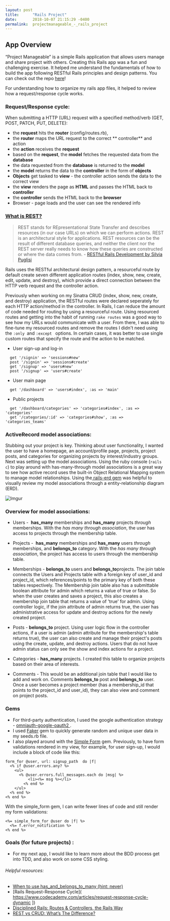 ```yaml
---
layout: post
title:      "Rails Project"
date:       2018-10-07 21:15:29 -0400
permalink:  projectmanageable_-_rails_project
---
```





## App Overview
“Project Manageable” is a simple Rails application that allows users manage and share project with others. Creating this Rails app was a fun and challenging exercise. It helped me understand the fundamentals of how to build the app following RESTful Rails principles and design patterns. You can check out the repo [here](https://github.com/JulJen/project_manageable_app/)!

For understanding how to organize my rails app files, it helped to review how a request/response cycle works. 

### Request/Response cycle:

When submitting a HTTP (URL) request with a specified method/verb (GET, POST, PATCH, PUT, DELETE):
*  the **request** hits the **router** (config/routes.rb),
* the **router** maps the URL request to the correct ** controller** and action
* the **action** receives the **request**
* based on the **request**, the **model** fetches the requested data from the **database**
* the data requested from the **database** is returned to the **model**
* the **model** returns the data to the **controller** in the form of **objects**
* **Objects** get tasked to **view** - the controller action sends the data to the correct view 
* the **view** renders the page as **HTML** and passes the HTML back to **controller**
* the **controller** sends the HTML back to the **browser**
* Browser - page loads and the user can see the rendered info


### [What is REST?](https://www.youtube.com/watch?v=a2igBE6oRhE)

> REST stands for REpresentational State Transfer and describes resources (in our case URLs) on which we can perform actions. REST is an architectural style for applications. REST resources can be the result of different database queries, and neither the client nor the REST server really needs to know how these queries are constructed or where the data comes from.  - [RESTful Rails Development by Silvia Puglisi](https://www.oreilly.com/library/view/restful-rails-development/9781491910849/ch04.html)
> 

Rails uses the RESTful architectural design pattern, a resourceful route by default create seven different application routes (index, show, new, create, edit, update, and destroy), which provide a direct connection between the HTTP verb request and the controller action. 

Previously when working on my Sinatra CRUD (index, show, new, create, and destroy) application, the RESTful routes were declared seperately for each HTTP action/method in the controller. In Rails, I can reduce the amount of code needed for routing by using a resourceful route. Using resourced routes and getting into the habit of running `rake routes` was a good way to see how my URLs would communicate with a user. From there, I was able to fine-tune my resourced routes and remove the routes I didn't need using the `:only `and `:except ` options. In certain cases, it was better to use single custom routes that specify the route and the action to be matched.

* User sign-up and log-in
```
  get '/signin' => 'sessions#new'
  post '/signin' => 'sessions#create'
  get '/signup' => 'users#new'
  post '/signup' => 'users#create'
```

* User main page
```
  get '/dashboard' => 'users#index', :as => 'main'
```

* Public projects
```
  get '/dashboard/categories' => 'categories#index', :as => 'categories'
  get '/categories/:id' => 'categories#show', :as => 'categories_teams'
```


### ActiveRecord model associations:


Stubbing out your project is key.  Thinking about user functionality, I wanted the user to have a homepage, an account/profile page, projects,  project posts,  and categories for organizing projects by interest/industry groups. Next was setting up the model associations. Using the ruby console (`rails c`) to play around with has-many-through model associations is a great way to see how active record uses the built-in Object Relational Mapping system to manage model relationships. Using the[ rails-erd gem](https://github.com/voormedia/rails-erd) was helpful to visually review my model associations through a entity-relationship diagram (ERD).



![Imgur](https://i.imgur.com/nKdY2DYl.jpg)

### Overview for model associations:

* Users -  **has_many** memberships and **has_many** projects *through* memberships. With the *has many through association*, the user has access to projects through the membership table. 

* Projects -  **has_many** memberships and **has_many** users *through* memberships, and **belongs_to** category. With the *has many through association*, the project has access to users through the membership table. 

* Memberships - **belongs_to** users and **belongs_to**projects. The join table connects the Users and Projects table with a foreign key of user_id and project_id, which references/points to the primary key of both these tables respectively. The Membership join table also has a submittable boolean attribute for admin which returns a value of true or false. So when the user creates and saves a project, this also creates a membership join table that returns a value of 'true' for admin. Using controller logic, if the join attribute of admin returns true, the user has administrative access for update and destroy actions for the newly created project. 

* Posts - **belongs_to** project. Using user logic flow in the controller actions, if a user is admin (admin attribute for the membership's table returns true), the user can also create and manage their project's posts using the create, update, and destroy actions. Users that do not have admin status can only see the show and index actions for a project. 

* Categories - **has_many** projects. I created this table to organize projects based on their area of interests. 

* Comments - This would be an additional join table that I would like to add and work on. Comments   **belongs_to** post and **belongs_to** user. Once a user becomes a project member (has a membership_id that points to the project_id and user_id), they can also view and comment on project posts. 


### Gems
* For third-party authentication, I used the google authentication strategy - [omniauth-google-oauth2 ](https://github.com/zquestz/omniauth-google-oauth2). 
* I used [Faker](https://github.com/stympy/faker) gem to quickly generate random and unique user data in my seeds.rb file. 
* I also played around with the [Simple Form](https://github.com/plataformatec/simple_form) gem. Previously, to have form validations rendered in my view, for example, for user sign-up, I would include a block of code like this:
```
form_for @user, url: signup_path  do |f|
  <% if @user.errors.any? %>
    <ul>
      <% @user.errors.full_messages.each do |msg| %>
	      <li><%= msg %></li>
	    <% end %>
    </ul>
  <% end %>
<% end %>
```
With the simple_form gem, I can write fewer lines of code and still render my form validations:
```
<%= simple_form_for @user do |f| %>
  <%= f.error_notification %>
<% end %>
```

### Goals (for future projects) :

* For my next app, I would like to learn more about the BDD process get into TDD, and also work on some CSS styling. 

###### Helpful resources:
* [When to use has_and_belongs_to_many (hint: never)](https://flatironschool.com/blog/why-you-dont-need-has-and-belongs-to-many/)
* [Rails Request-Response Cycle]( https://www.codecademy.com/articles/request-response-cycle-dynamic
])
* [Disciplined Rails: Routes & Controllers, the Rails Way](https://medium.com/@jaryl/disciplined-rails-models-controllers-the-rails-way-bbc940822136)
* [REST vs CRUD: What’s The Difference?](https://www.bmc.com/blogs/rest-vs-crud-whats-the-difference/)





